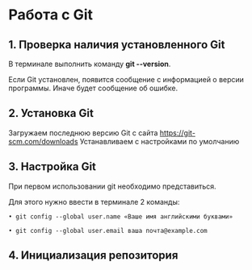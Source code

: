 # Работа с Git

## 1. Проверка наличия установленного Git
В терминале выполнить команду **git --version**.

Если Git установлен, появится сообщение с информацией о версии программы. Иначе будет сообщение об ошибке.

## 2. Установка Git
Загружаем последнюю версию Git c сайта https://git-scm.com/downloads
Устанавливаем с настройками по умолчанию

## 3. Настройка Git
При первом использовании git необходимо представиться.

 Для этого нужно ввести в терминале 2 команды:
 ```
• git config --global user.name «Ваше имя английскими буквами»

• git config --global user.email ваша почта@example.com
```
## 4. Инициализация репозитория
